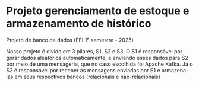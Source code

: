 # Projeto gerenciamento de estoque e armazenamento de histórico 
Projeto de banco de dados (FEI 1º semestre - 2025)

Nosso projeto é divido em 3 pilares, S1, S2 e S3. O S1 é responsável por gerar dados aleatórios automaticamente, e enviando esses dados para S2 por meio de uma mensageria, que no caso escolhida foi Apache Kafka. Já o S2 é responsável por receber as mensagens enviadas por S1 e armazena-las em seus respectivos bancos (relacionais e não-relacionais)
